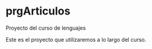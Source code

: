 # prgArticulos
Proyecto del curso de lenguajes


Este es el proyecto que utilizaremos a lo largo del curso.
